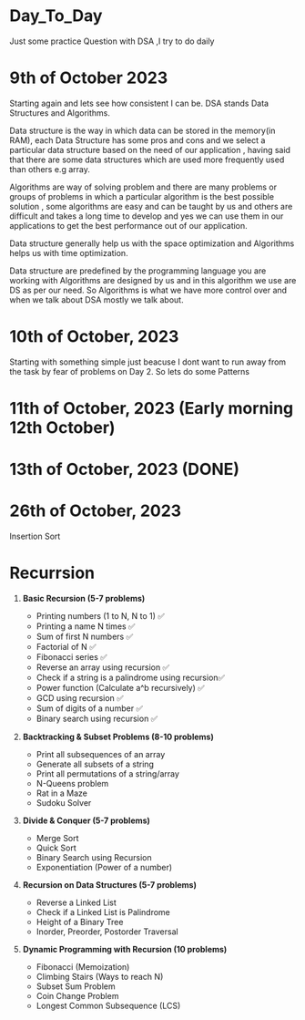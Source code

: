 # Day_To_Day

Just some practice Question with DSA ,I try to do daily

# 9th of October 2023

Starting again and lets see how consistent I can be.
DSA stands Data Structures and Algorithms.

Data structure is the way in which data can be stored in the memory(in RAM),
each Data Structure has some pros and cons and we select a particular data structure based on the need of our application , having said that there are some data structures which are used more frequently used than others e.g array.

Algorithms are way of solving problem and there are many problems or groups of problems in which a particular algorithm is the best possible solution , some algorithms are easy and can be taught by us and others are difficult and takes a long time to develop and yes we can use them in our applications to get the best performance out of our application.

Data structure generally help us with the space optimization and
Algorithms helps us with time optimization.

Data structure are predefined by the programming language you are working with
Algorithms are designed by us and in this algorithm we use are DS as per our need. So Algorithms is what we have more control over and when we talk about DSA
mostly we talk about.

# 10th of October, 2023

Starting with something simple just beacuse I dont want to run away from the task by fear of problems on Day 2.
So lets do some Patterns

# 11th of October, 2023 (Early morning 12th October)

# 13th of October, 2023 (DONE)

# 26th of October, 2023

Insertion Sort

# Recurrsion

1. **Basic Recursion (5-7 problems)**

   - Printing numbers (1 to N, N to 1) ✅
   - Printing a name N times ✅
   - Sum of first N numbers ✅
   - Factorial of N ✅
   - Fibonacci series ✅
   - Reverse an array using recursion ✅
   - Check if a string is a palindrome using recursion✅
   - Power function (Calculate a^b recursively) ✅
   - GCD using recursion ✅
   - Sum of digits of a number ✅
   - Binary search using recursion ✅

2. **Backtracking & Subset Problems (8-10 problems)**

   - Print all subsequences of an array
   - Generate all subsets of a string
   - Print all permutations of a string/array
   - N-Queens problem
   - Rat in a Maze
   - Sudoku Solver

3. **Divide & Conquer (5-7 problems)**

   - Merge Sort
   - Quick Sort
   - Binary Search using Recursion
   - Exponentiation (Power of a number)

4. **Recursion on Data Structures (5-7 problems)**

   - Reverse a Linked List
   - Check if a Linked List is Palindrome
   - Height of a Binary Tree
   - Inorder, Preorder, Postorder Traversal

5. **Dynamic Programming with Recursion (10 problems)**
   - Fibonacci (Memoization)
   - Climbing Stairs (Ways to reach N)
   - Subset Sum Problem
   - Coin Change Problem
   - Longest Common Subsequence (LCS)
